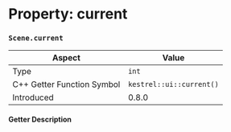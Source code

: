 
# Property: current
### `Scene.current`

| Aspect | Value |
| --- | --- |
| Type | `int` |
| C++ Getter Function Symbol | `kestrel::ui::current()` |
| Introduced | 0.8.0 |

#### Getter Description

